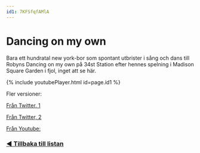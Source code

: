 ```yaml
---
id1: 7KFSfqfAMlA
---
```


# Dancing on my own

Bara ett hundratal new york-bor som spontant utbrister i sång och dans till Robyns Dancing on my own på 34st Station efter hennes spelning i Madison Square Garden i fjol, inget att se här.

{% include youtubePlayer.html id=page.id1 %}

Fler versioner:

[Från Twitter. 1](https://twitter.com/staceykanderson/status/1104237189385412609)

[Från Twitter, 2](https://twitter.com/triszhermogenes/status/1104242103150936064)

[Från Youtube:](https://www.youtube.com/watch?v=fH5745rZhyA)

### [◀️ Tillbaka till listan](/gashud)